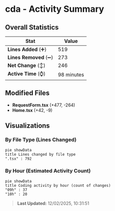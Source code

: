 # cda - Activity Summary 

## Overall Statistics

| Stat                   | Value                                                             |
| ---------------------- | ----------------------------------------------------------------- |
| **Lines Added** (➕)   | 519                                          |
| **Lines Removed** (➖) | 273                                        |
| **Net Change** (↕)    | 246                |
| **Active Time** (⌚)   | 98 minutes |


## Modified Files
- **RequestForm.tsx** (+477, -264)
- **Home.tsx** (+42, -9)

## Visualizations

### By File Type (Lines Changed)

```mermaid
pie showData
title Lines changed by file type
".tsx" : 792
```

### By Hour (Estimated Activity Count)

```mermaid
pie showData
title Coding activity by hour (count of changes)
"09h" : 37
"10h" : 20
```


> **Last Updated:** 12/02/2025, 10:31:51